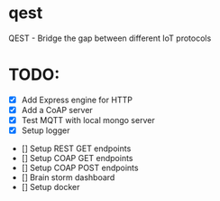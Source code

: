 # qest
QEST - Bridge the gap between different IoT protocols


# TODO:
- [X] Add Express engine for HTTP
- [X] Add a CoAP server
- [X] Test MQTT with local mongo server
- [X] Setup logger
- [] Setup REST GET endpoints
- [] Setup COAP GET endpoints
- [] Setup COAP POST endpoints
- [] Brain storm dashboard
- [] Setup docker